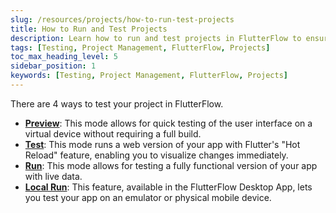 ```yaml
---
slug: /resources/projects/how-to-run-test-projects
title: How to Run and Test Projects
description: Learn how to run and test projects in FlutterFlow to ensure your app functions correctly and meets your requirements.
tags: [Testing, Project Management, FlutterFlow, Projects]
toc_max_heading_level: 5
sidebar_position: 1
keywords: [Testing, Project Management, FlutterFlow, Projects]
---
```


There are 4 ways to test your project in FlutterFlow.

- **[Preview](../../testing-deployment-publishing/running-your-app/run-your-app#preview-mode)**: This mode allows for quick testing of the user interface on a virtual device without requiring a full build.
- **[Test](../../testing-deployment-publishing/running-your-app/run-your-app#test-mode)**: This mode runs a web version of your app with Flutter's "Hot Reload" feature, enabling you to visualize changes immediately.
- **[Run](../../testing-deployment-publishing/running-your-app/run-your-app#run-mode)**: This mode allows for testing a fully functional version of your app with live data.
- **[Local Run](../../testing-deployment-publishing/running-your-app/local-run)**: This feature, available in the FlutterFlow Desktop App, lets you test your app on an emulator or physical mobile device.